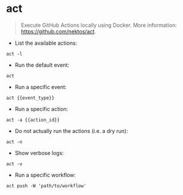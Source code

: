 # act

> Execute GitHub Actions locally using Docker.
> More information: <https://github.com/nektos/act>.

- List the available actions:

`act -l`

- Run the default event:

`act`

- Run a specific event:

`act {{event_type}}`

- Run a specific action:

`act -a {{action_id}}`

- Do not actually run the actions (i.e. a dry run):

`act -n`

- Show verbose logs:

`act -v`

- Run a specific workflow:

`act push -W 'path/to/workflow'`

